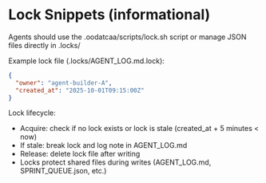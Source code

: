 # Lock Snippets (informational)

Agents should use the .oodatcaa/scripts/lock.sh script or manage JSON files directly in .locks/

Example lock file (.locks/AGENT_LOG.md.lock):
```json
{
  "owner": "agent-builder-A",
  "created_at": "2025-10-01T09:15:00Z"
}
```

Lock lifecycle:
- Acquire: check if no lock exists or lock is stale (created_at + 5 minutes < now)
- If stale: break lock and log note in AGENT_LOG.md
- Release: delete lock file after writing
- Locks protect shared files during writes (AGENT_LOG.md, SPRINT_QUEUE.json, etc.)

